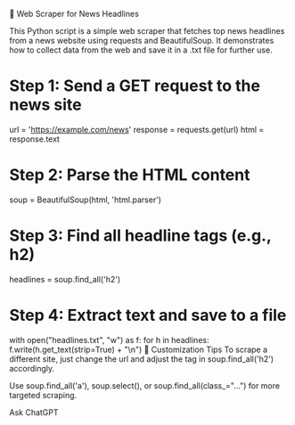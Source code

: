 📰 Web Scraper for News Headlines

This Python script is a simple web scraper that fetches top news headlines from a news website using requests and BeautifulSoup. It demonstrates how to collect data from the web and save it in a .txt file for further use.


# Step 1: Send a GET request to the news site
url = 'https://example.com/news'
response = requests.get(url)
html = response.text

# Step 2: Parse the HTML content
soup = BeautifulSoup(html, 'html.parser')

# Step 3: Find all headline tags (e.g., h2)
headlines = soup.find_all('h2')

# Step 4: Extract text and save to a file
with open("headlines.txt", "w") as f:
    for h in headlines:
        f.write(h.get_text(strip=True) + "\n")
🔄 Customization Tips
To scrape a different site, just change the url and adjust the tag in soup.find_all('h2') accordingly.

Use soup.find_all('a'), soup.select(), or soup.find_all(class_="...") for more targeted scraping.











Ask ChatGPT
